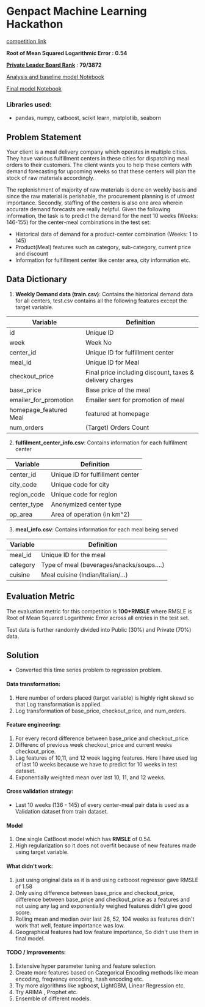 # Genpact Machine Learning Hackathon

[competition link](https://datahack.analyticsvidhya.com/contest/genpact-machine-learning-hackathon/)

__Root of Mean Squared Logarithmic Error : 0.54__

[__Private Leader Board Rank__](https://datahack.analyticsvidhya.com/contest/genpact-machine-learning-hackathon/pvt_lb) : __79/3872__

[Analysis and baseline model Notebook](https://nbviewer.jupyter.org/github/NishantBhavsar/Genpact-ML-hackathon/blob/master/code/Analysis-Base-model.ipynb)

[Final model Notebook](https://nbviewer.jupyter.org/github/NishantBhavsar/Genpact-ML-hackathon/blob/master/code/final_model.ipynb)

### Libraries used:
- pandas, numpy, catboost, scikit learn, matplotlib, seaborn

## Problem Statement

Your client is a meal delivery company which operates in multiple cities. They have various fulfillment centers in these cities for dispatching meal orders to their customers. The client wants you to help these centers with demand forecasting for upcoming weeks so that these centers will plan the stock of raw materials accordingly.

The replenishment of majority of raw materials is done on weekly basis and since the raw material is perishable, the procurement planning is of utmost importance. Secondly, staffing of the centers is also one area wherein accurate demand forecasts are really helpful. Given the following information, the task is to predict the demand for the next 10 weeks (Weeks: 146-155) for the center-meal combinations in the test set:

- Historical data of demand for a product-center combination (Weeks: 1 to 145)
- Product(Meal) features such as category, sub-category, current price and discount
- Information for fulfillment center like center area, city information etc.

## Data Dictionary

1. __Weekly Demand data (train.csv)__: Contains the historical demand data for all centers, test.csv contains all the following features except the target variable.

| Variable | Definition |
| -------- | ---------- |
| id | Unique ID |
| week | Week No |
| center_id | Unique ID for fulfillment center |
| meal_id | Unique ID for Meal |
| checkout_price | Final price including discount, taxes & delivery charges | 
| base_price | Base price of the meal |
| emailer_for_promotion | Emailer sent for promotion of meal |
| homepage_featured	Meal | featured at homepage |
| num_orders | (Target) Orders Count |

2. __fulfilment_center_info.csv__: Contains information for each fulfilment center

| Variable | Definition |
| -------- | ---------- |
| center_id | Unique ID for fulfillment center |
| city_code | Unique code for city | 
| region_code | Unique code for region |
| center_type |	Anonymized center type |
| op_area |	Area of operation (in km^2) |

3. __meal_info.csv__: Contains information for each meal being served


| Variable | Definition |
| -------- | ---------- |
| meal_id | Unique ID for the meal |
| category | Type of meal (beverages/snacks/soups….) |
| cuisine | Meal cuisine (Indian/Italian/…) |

## Evaluation Metric

The evaluation metric for this competition is __100*RMSLE__ where RMSLE is Root of Mean Squared Logarithmic Error across all entries in the test set.

Test data is further randomly divided into Public (30%) and Private (70%) data.


## Solution

- Converted this time series problem to regression problem.

#### Data transformation:

1. Here number of orders placed (target variable) is highly right skewd so that Log transformation is applied.
2. Log transformation of base_price, checkout_price, and num_orders.

#### Feature engineering:

1. For every record difference between base_price and checkout_price.
2. Differenc of previous week checkout_price and current weeks checkout_price.
3. Lag features of 10,11, and 12 week lagging features. Here I have used lag of last 10 weeks because we have to predict for 10 weeks in test dataset.
4. Exponentially weighted mean over last 10, 11, and 12 weeks.

#### Cross validation strategy:

- Last 10 weeks (136 - 145) of every center-meal pair data is used as a Validation dataset from train dataset.


#### Model
1. One single CatBoost model which has __RMSLE__ of 0.54.
2. High regularization so it does not overfit because of new features made using target variable.


#### What didn't work:
1. just using original data as it is and using catboost regressor gave RMSLE of 1.58
2. Only using difference between base_price and checkout_price, difference between base_price and checkout_price as a features and not using any lag and exponentially weighed features didn't give good score.
3. Rolling mean and median over last 26, 52, 104 weeks as features didn't work that well, feature importance was low.
4. Geographical features had low feature importance, So didn't use them in final model.


#### TODO / Improvements:

1. Extensive hyper parameter tuning and feature selection.
2. Create more features based on Categorical Encoding methods like mean encoding, freqvency encoding, hash encoding etc.
3. Try more algorithms like xgboost, LightGBM, Linear Regression etc.
4. Try ARIMA , Prophet etc.
5. Ensemble of different models.

